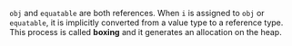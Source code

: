 ﻿`obj` and `equatable` are both references. When `i` is assigned to `obj` or `equatable`, it is implicitly converted from a value type to a reference type. This process is called **boxing** and it generates an allocation on the heap.